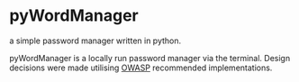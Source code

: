 # pyWordManager
a simple password manager written in python.

pyWordManager is a locally run password manager via the terminal. Design decisions were made utilising [OWASP](https://owasp.org/) recommended implementations.

